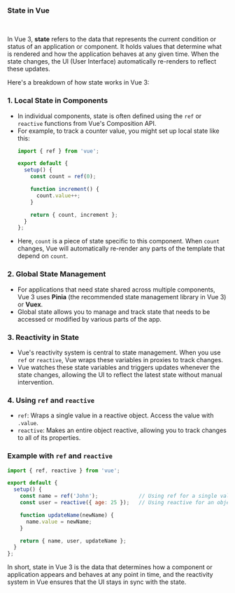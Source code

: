 ### **State in Vue**


&nbsp;</br>



In Vue 3, **state** refers to the data that represents the current condition or status of an application or component. It holds values that determine what is rendered and how the application behaves at any given time. When the state changes, the UI (User Interface) automatically re-renders to reflect these updates.

Here's a breakdown of how state works in Vue 3:

### 1. **Local State in Components**
   - In individual components, state is often defined using the `ref` or `reactive` functions from Vue's Composition API.
   - For example, to track a counter value, you might set up local state like this:
     ```javascript
     import { ref } from 'vue';

     export default {
       setup() {
         const count = ref(0);

         function increment() {
           count.value++;
         }

         return { count, increment };
       }
     };
     ```
   - Here, `count` is a piece of state specific to this component. When `count` changes, Vue will automatically re-render any parts of the template that depend on `count`.

### 2. **Global State Management**
   - For applications that need state shared across multiple components, Vue 3 uses **Pinia** (the recommended state management library in Vue 3) or **Vuex**.
   - Global state allows you to manage and track state that needs to be accessed or modified by various parts of the app.

### 3. **Reactivity in State**
   - Vue's reactivity system is central to state management. When you use `ref` or `reactive`, Vue wraps these variables in proxies to track changes.
   - Vue watches these state variables and triggers updates whenever the state changes, allowing the UI to reflect the latest state without manual intervention.

### 4. **Using `ref` and `reactive`**
   - `ref`: Wraps a single value in a reactive object. Access the value with `.value`.
   - `reactive`: Makes an entire object reactive, allowing you to track changes to all of its properties.

### Example with `ref` and `reactive`
   ```javascript
   import { ref, reactive } from 'vue';

   export default {
     setup() {
       const name = ref('John');             // Using ref for a single value
       const user = reactive({ age: 25 });   // Using reactive for an object

       function updateName(newName) {
         name.value = newName;
       }

       return { name, user, updateName };
     }
   };
   ```

In short, state in Vue 3 is the data that determines how a component or application appears and behaves at any point in time, and the reactivity system in Vue ensures that the UI stays in sync with the state.
